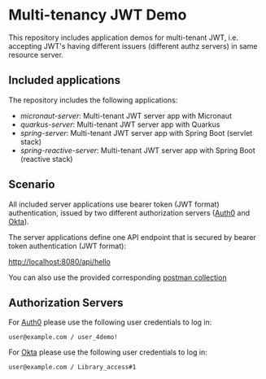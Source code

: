 # Multi-tenancy JWT Demo

This repository includes application demos for multi-tenant JWT, i.e. accepting JWT's having different issuers (different authz servers) in same resource server.

## Included applications

The repository includes the following applications:

* _micronaut-server_: Multi-tenant JWT server app with Micronaut
* _quarkus-server_: Multi-tenant JWT server app with Quarkus
* _spring-server_: Multi-tenant JWT server app with Spring Boot (servlet stack)
* _spring-reactive-server_: Multi-tenant JWT server app with Spring Boot (reactive stack)

## Scenario

All included server applications use bearer token (JWT format) authentication, issued by two different
authorization servers ([Auth0](https://auth0.com) and [Okta](https://okta.com)).

The server applications define one API endpoint that is secured by bearer token authentication (JWT  format):

[http://localhost:8080/api/hello](http://localhost:8080/api/hello)

You can also use the provided corresponding [postman collection](postman/Multitenancy.postman_collection.json)

## Authorization Servers

For [Auth0](https://access-me.eu.auth0.com/.well-known/openid-configuration) please use the following user credentials to log in:

```
user@example.com / user_4demo!
```

For [Okta](https://dev-667216.oktapreview.com/oauth2/ausjbx4pq5Wg0kZx10h7/.well-known/oauth-authorization-server) please use the following user credentials to log in:

```
user@example.com / Library_access#1
```
